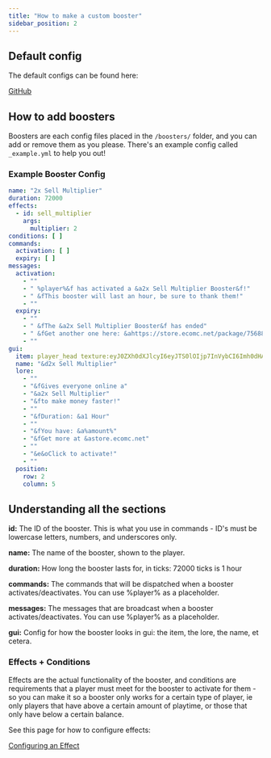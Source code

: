 ```yaml
---
title: "How to make a custom booster"
sidebar_position: 2
---
```


## Default config
The default configs can be found here:

[GitHub](https://github.com/Auxilor/Boosters/blob/master/eco-core/core-plugin/src/main/resources/boosters/)

## How to add boosters
Boosters are each config files placed in the `/boosters/` folder, and you can add or remove them as you please. There's an example config called `_example.yml` to help you out!

### Example Booster Config

```yaml
name: "2x Sell Multiplier"
duration: 72000
effects:
  - id: sell_multiplier
    args:
      multiplier: 2
conditions: [ ]
commands:
  activation: [ ]
  expiry: [ ]
messages:
  activation:
    - ""
    - " %player%&f has activated a &a2x Sell Multiplier Booster&f!"
    - " &fThis booster will last an hour, be sure to thank them!"
    - ""
  expiry:
    - ""
    - " &fThe &a2x Sell Multiplier Booster&f has ended"
    - " &fGet another one here: &ahttps://store.ecomc.net/package/756888"
    - ""
gui:
  item: player_head texture:eyJ0ZXh0dXJlcyI6eyJTS0lOIjp7InVybCI6Imh0dHA6Ly90ZXh0dXJlcy5taW5lY3JhZnQubmV0L3RleHR1cmUvYjBhN2I5NGM0ZTU4MWI2OTkxNTlkNDg4NDZlYzA5MTM5MjUwNjIzN2M4OWE5N2M5MzI0OGEwZDhhYmM5MTZkNSJ9fX0=
  name: "&d2x Sell Multiplier"
  lore:
    - ""
    - "&fGives everyone online a"
    - "&a2x Sell Multiplier"
    - "&fto make money faster!"
    - ""
    - "&fDuration: &a1 Hour"
    - ""
    - "&fYou have: &a%amount%"
    - "&fGet more at &astore.ecomc.net"
    - ""
    - "&e&oClick to activate!"
    - ""
  position:
    row: 2
    column: 5
```

## Understanding all the sections

**id:** The ID of the booster. This is what you use in commands - ID's must be lowercase letters, numbers, and underscores only.

**name:** The name of the booster, shown to the player.

**duration:** How long the booster lasts for, in ticks: 72000 ticks is 1 hour

**commands:** The commands that will be dispatched when a booster activates/deactivates. You can use %player% as a placeholder.

**messages:** The messages that are broadcast when a booster activates/deactivates. You can use %player% as a placeholder.

**gui:** Config for how the booster looks in gui: the item, the lore, the name, et cetera.

### Effects + Conditions

Effects are the actual functionality of the booster, and conditions are requirements that a player must meet for the booster to activate for them - so you can make it so a booster only works for a certain type of player, ie only players that have above a certain amount of playtime, or those that only have below a certain balance.

See this page for how to configure effects:

[Configuring an Effect](https://plugins.auxilor.io/effects/configuring-an-effect)
